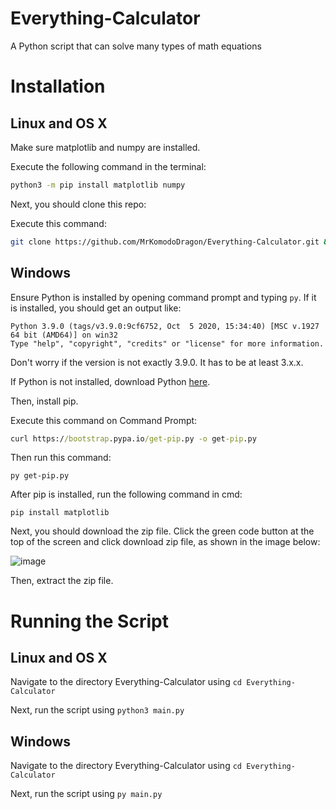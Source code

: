 # Everything-Calculator
A Python script that can solve many types of math equations

# Installation

## Linux and OS X

Make sure matplotlib and numpy are installed. 

Execute the following command in the terminal:

```bash
python3 -m pip install matplotlib numpy
```

Next, you should clone this repo:

Execute this command:

```bash
git clone https://github.com/MrKomodoDragon/Everything-Calculator.git && cd Everything-Calculator
```




## Windows

Ensure Python is installed by opening command prompt and typing `py`. If it is installed, you should get an output like:

```
Python 3.9.0 (tags/v3.9.0:9cf6752, Oct  5 2020, 15:34:40) [MSC v.1927 64 bit (AMD64)] on win32                       
Type "help", "copyright", "credits" or "license" for more information.
```
Don't worry if the version is not exactly 3.9.0. It has to be at least 3.x.x.

If Python is not installed, download Python [here](https://www.python.org/ftp/python/3.9.0/python-3.9.0-amd64.exe).

Then, install pip.

Execute this command on Command Prompt:

```cmd
curl https://bootstrap.pypa.io/get-pip.py -o get-pip.py
```

Then run this command:

```
py get-pip.py
```

After pip is installed, run the following command in cmd: 

```
pip install matplotlib
```

Next, you should download the zip file. Click the green code button at the top of the screen and click download zip file, as shown in the image below: 

![image](https://user-images.githubusercontent.com/74436682/103494228-a58b7c00-4dea-11eb-9063-a0436732630d.png)

Then, extract the zip file.

# Running the Script

## Linux and OS X

Navigate to the directory Everything-Calculator using `cd Everything-Calculator`

Next, run the script using `python3 main.py`

## Windows

Navigate to the directory Everything-Calculator using `cd Everything-Calculator`

Next, run the script using `py main.py`

